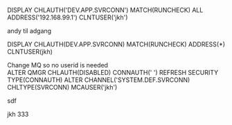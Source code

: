 DISPLAY CHLAUTH('DEV.APP.SVRCONN') MATCH(RUNCHECK) ALL ADDRESS('192.168.99.1')  CLNTUSER('jkh')

andy til adgang


DISPLAY CHLAUTH(DEV.APP.SVRCONN) MATCH(RUNCHECK) ADDRESS(*) CLNTUSER(jkh)
		
Change MQ so no userid is needed		
ALTER QMGR CHLAUTH(DISABLED) CONNAUTH(' ')
REFRESH SECURITY TYPE(CONNAUTH)
ALTER CHANNEL('SYSTEM.DEF.SVRCONN) CHLTYPE(SVRCONN) MCAUSER('jkh')


sdf

jkh 333
